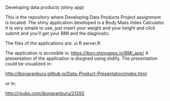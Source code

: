 Developing data products (shiny app)

This is the repository where Developing Data Products Project assignment is located: The shiny application developed is a Body Mass Index Calculator. It is very simple to use, just insert your weight and your height and click submit and you'll get your BMI and the diagnostic.

The files of the applications are:
ui.R
server.R

The application is accesible in: https://ibon.shinyapps.io/BMI_app/
A presentation of the application is disigned using slidify. The presentation could be visualized in:

http://ibonaranburu.github.io/Data-Product-Presentation/index.html

or in:

http://rpubs.com/ibonaranburu/21292
